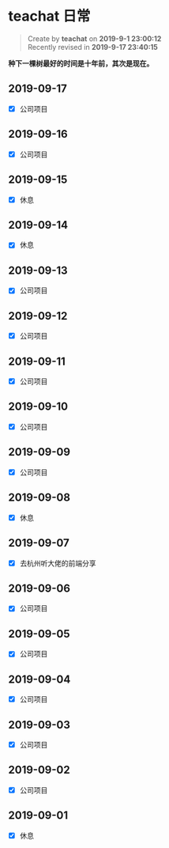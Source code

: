 # teachat 日常

> Create by **teachat** on **2019-9-1 23:00:12**  
> Recently revised in **2019-9-17 23:40:15**

**种下一棵树最好的时间是十年前，其次是现在。**

## 2019-09-17

- [x] 公司项目

## 2019-09-16

- [x] 公司项目

## 2019-09-15

- [x] 休息

## 2019-09-14

- [x] 休息

## 2019-09-13

- [x] 公司项目

## 2019-09-12

- [x] 公司项目

## 2019-09-11

- [x] 公司项目

## 2019-09-10

- [x] 公司项目

## 2019-09-09

- [x] 公司项目

## 2019-09-08

- [x] 休息

## 2019-09-07

- [x] 去杭州听大佬的前端分享

## 2019-09-06

- [x] 公司项目

## 2019-09-05

- [x] 公司项目

## 2019-09-04

- [x] 公司项目

## 2019-09-03

- [x] 公司项目

## 2019-09-02

- [x] 公司项目

## 2019-09-01

- [x] 休息
